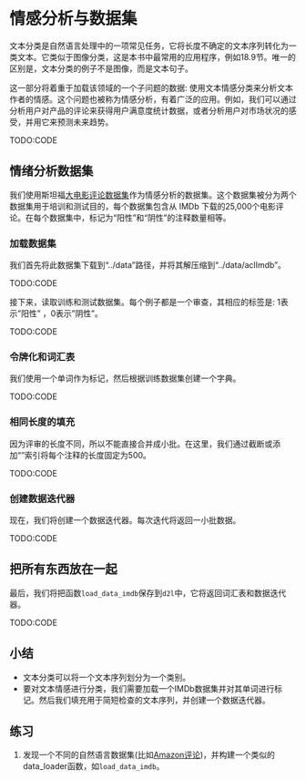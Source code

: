 

<!--
 * @version:
 * @Author:  StevenJokess https://github.com/StevenJokess
 * @Date: 2020-07-31 19:18:40
 * @LastEditors:  StevenJokess https://github.com/StevenJokess
 * @LastEditTime: 2020-09-19 20:30:00
 * @Description:MT
 * @TODO::
 * @Reference:http://preview.d2l.ai/d2l-en/master/chapter_natural-language-processing-applications/sentiment-analysis-and-dataset.html
-->

# 情感分析与数据集

文本分类是自然语言处理中的一项常见任务，它将长度不确定的文本序列转化为一类文本。它类似于图像分类，这是本书中最常用的应用程序，例如18.9节。唯一的区别是，文本分类的例子不是图像，而是文本句子。

这一部分将着重于加载该领域的一个子问题的数据: 使用文本情感分类来分析文本作者的情感。这个问题也被称为情感分析，有着广泛的应用。例如，我们可以通过分析用户对产品的评论来获得用户满意度统计数据，或者分析用户对市场状况的感受，并用它来预测未来趋势。

TODO:CODE

## 情绪分析数据集

我们使用斯坦福[大电影评论数据集](https://ai.stanford.edu/~amaas/data/sentiment/)作为情感分析的数据集。这个数据集被分为两个数据集用于培训和测试目的，每个数据集包含从 IMDb 下载的25,000个电影评论。在每个数据集中，标记为“阳性”和“阴性”的注释数量相等。

### 加载数据集

我们首先将此数据集下载到“../data”路径，并将其解压缩到“../data/aclImdb”。

TODO:CODE

接下来，读取训练和测试数据集。每个例子都是一个审查，其相应的标签是: 1表示”阳性” ，0表示”阴性”。

TODO:CODE

### 令牌化和词汇表

我们使用一个单词作为标记，然后根据训练数据集创建一个字典。

TODO:CODE

### 相同长度的填充

因为评审的长度不同，所以不能直接合并成小批。在这里，我们通过截断或添加“<unk>”索引将每个注释的长度固定为500。

TODO:CODE

### 创建数据迭代器

现在，我们将创建一个数据迭代器。每次迭代将返回一小批数据。

TODO:CODE

## 把所有东西放在一起

最后，我们将把函数`load_data_imdb`保存到`d2l`中，它将返回词汇表和数据迭代器。

TODO:CODE

## 小结

* 文本分类可以将一个文本序列划分为一个类别。
* 要对文本情感进行分类，我们需要加载一个IMDb数据集并对其单词进行标记。然后我们填充用于简短检查的文本序列，并创建一个数据迭代器。

## 练习

1. 发现一个不同的自然语言数据集(比如[Amazon评论](https://snap.stanford.edu/data/web-Amazon.html))，并构建一个类似的data_loader函数，如`load_data_imdb`。
